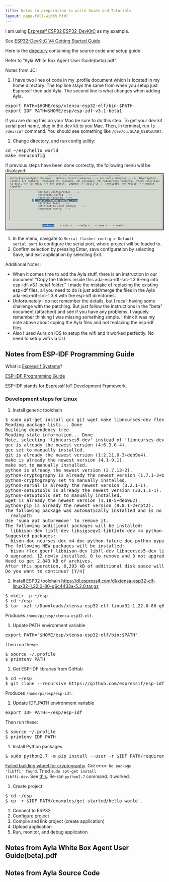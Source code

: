 ```yaml
---
title: Notes in preparation to write Guide and Tutorials
layout: page-full-width.html
---
```


I am using [Espressif ESP32 ESP32-DevKitC](https://www.amazon.com/Espressif-ESP32-ESP32-DEVKITC-ESP-WROOM-32-soldered/dp/B01N0SB08Q/ref=sr_1_1?ie=UTF8&qid=1550786254&sr=8-1&keywords=espressif+esp32-devkitc) as my example.

See [ESP32-DevKitC V4 Getting Started Guide](https://docs.espressif.com/projects/esp-idf/en/latest/get-started/get-started-devkitc.html).

Here is the [directory](https://aylait.sharepoint.com/sites/eng/device/Shared%20Documents/Forms/AllItems.aspx?csf=1&e=1ah3r6&RootFolder=/sites/eng/device/Shared%20Documents/Engineering/Engineering%20Devices/Module%20Software/Ayla_Device_Agent/releases/ada-1.3.8&FolderCTID=0x01200035018376B736F7469262A6CA3CD80952) containing the source code and setup guide.

Refer to "Ayla White Box Agent User Guide(beta).pdf".

Notes from JC:

1. I have two lines of code in my .profile document which is located in my home directory. The top line stays the same from when you setup just Espressif then add Ayla. The second line is what changes when adding Ayla. 
<pre>
export PATH=$HOME/esp/xtensa-esp32-elf/bin:$PATH
export IDF_PATH=$HOME/esp/esp-idf-v3.1-beta1
</pre>
If you are doing this on your Mac be sure to do this step. To get your dev kit serial port name, plug in the dev kit to you Mac. Then, in terminal, run <code>ls /dev/cu&#42;</code> command. You should see something like <code>/dev/cu.SLAB_USBtoUART</code>.
1. Change directory, and run config utility:
<pre>
cd &#126;/esp/hello_world
make menuconfig
</pre>
If previous steps have been done correctly, the following menu will be displayed:
<img src="dev-framework-config.png" width="700">
1. In the menu, navigate to <code>Serial flasher config &gt; Default serial port</code> to configure the serial port, where project will be loaded to.
1. Confirm selection by pressing Enter, save configuration by selecting Save, and  exit application by selecting Exit.

Additional Notes:

* When it comes time to add the Ayla stuff, there is an instruction in our document "Copy the folders inside this ada-esp-idf-src-1.3.6-eng into esp-idf-v3.1-beta1 folder." I made the mistake of replacing the existing esp-idf files, all you need to do is just add/merge the files in the Ayla ada-esp-idf-src-1.3.8 with the esp-idf directories.
* Unfortunately I do not remember the details, but I recall having some challenge with the patching. But just follow the instructions in the "beta" document (attached) and see if you have any problems. I vaguely remember thinking I was missing something simple. I think it was my note above about coping the Ayla files and not replacing the esp-idf files.
* Also I used Aura on iOS to setup the wifi and it worked perfectly. No need to setup wifi via CLI.

## Notes from ESP-IDF Programming Guide

What is [Espressif Systems](https://www.espressif.com/en/company/about-us/who-we-are)?

[ESP-IDF Programming Guide](https://docs.espressif.com/projects/esp-idf/en/latest/)

ESP-IDF stands for Espressif IoT Development Framework.

### Development steps for Linux

1. Install generic toolchain
<pre>
$ sudo apt-get install gcc git wget make libncurses-dev flex bison gperf python python-pip python-setuptools python-serial python-cryptography python-future python-pyparsing
Reading package lists... Done
Building dependency tree       
Reading state information... Done
Note, selecting 'libncurses5-dev' instead of 'libncurses-dev'
gcc is already the newest version (4:6.3.0-4).
gcc set to manually installed.
git is already the newest version (1:2.11.0-3+deb9u4).
make is already the newest version (4.1-9.1).
make set to manually installed.
python is already the newest version (2.7.13-2).
python-cryptography is already the newest version (1.7.1-3+b2).
python-cryptography set to manually installed.
python-serial is already the newest version (3.2.1-1).
python-setuptools is already the newest version (33.1.1-1).
python-setuptools set to manually installed.
wget is already the newest version (1.18-5+deb9u2).
python-pip is already the newest version (9.0.1-2+rpt2).
The following package was automatically installed and is no longer required:
  realpath
Use 'sudo apt autoremove' to remove it.
The following additional packages will be installed:
  libbison-dev libfl-dev libsigsegv2 libtinfo-dev m4 python-configparser
Suggested packages:
  bison-doc ncurses-doc m4-doc python-future-doc python-pyparsing-doc
The following NEW packages will be installed:
  bison flex gperf libbison-dev libfl-dev libncurses5-dev libsigsegv2 libtinfo-dev m4 python-configparser python-future python-pyparsing
0 upgraded, 12 newly installed, 0 to remove and 3 not upgraded.
Need to get 2,843 kB of archives.
After this operation, 8,293 kB of additional disk space will be used.
Do you want to continue? [Y/n]
</pre>
1. Install ESP32 toolchain
[https&colon;//dl.espressif.com/dl/xtensa-esp32-elf-linux32-1.22.0-80-g6c4433a-5.2.0.tar.gz](https://dl.espressif.com/dl/xtensa-esp32-elf-linux32-1.22.0-80-g6c4433a-5.2.0.tar.gz)
<pre>
$ mkdir -p ~/esp
$ cd &#126;/esp
$ tar -xzf ~/Downloads/xtensa-esp32-elf-linux32-1.22.0-80-g6c4433a-5.2.0.tar.gz
</pre>
Produces <code>/home/pi/esp/xtensa-esp32-elf</code>.
1. Update PATH environment variable
<pre>
export PATH="$HOME/esp/xtensa-esp32-elf/bin:$PATH"
</pre>
Then run these:
<pre>
$ source &#126;/.profile
$ printenv PATH
</pre>
1. Get ESP-IDF libraries from GitHub
<pre>
$ cd &#126;/esp
$ git clone --recursive https://github.com/espressif/esp-idf.git
</pre>
Produces <code>/home/pi/esp/esp-idf</code>.
1. Update IDF_PATH environment variable
<pre>
export IDF_PATH=~/esp/esp-idf
</pre>
Then run these:
<pre>
$ source ~/.profile
$ printenv IDF_PATH
</pre>
1. Install Python packages
<pre>
$ sudo python2.7 -m pip install --user -r $IDF_PATH/requirements.txt
</pre>
[Failed building wheel for cryptography](https://github.com/espressif/esp-idf/issues/2480). Got error: <code>No package 'libffi' found</code>. Tried <code>sudo apt-get install libffi-dev</code>. See [this](https://stackoverflow.com/questions/50471010/cant-install-package-pysftp-no-package-libffi-found-failed-with-error-code). Re-ran <code>python2.7</code> command. It worked.
1. Create project
<pre>
$ cd &#126;/esp
$ cp -r $IDF_PATH/examples/get-started/hello_world .
</pre>
1. Connect to ESP32
1. Configure project
1. Compile and link project (create application)
1. Upload application
1. Run, monitor, and debug application

## Notes from Ayla White Box Agent User Guide(beta).pdf



## Notes from Ayla Source Code

